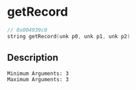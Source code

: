 # getRecord
```c
// 0x004939c0
string getRecord(unk p0, unk p1, unk p2)
```
## Description
```
Minimum Arguments: 3
Maximum Arguments: 3
```
